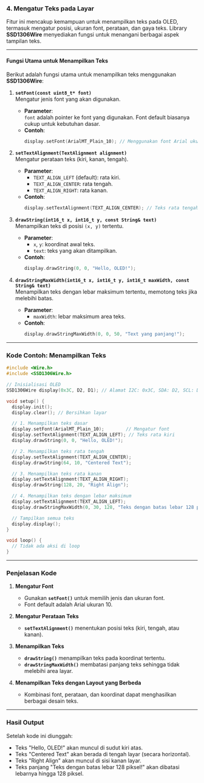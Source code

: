 ### **4. Mengatur Teks pada Layar**

Fitur ini mencakup kemampuan untuk menampilkan teks pada OLED, termasuk mengatur posisi, ukuran font, perataan, dan gaya teks. Library **SSD1306Wire** menyediakan fungsi untuk menangani berbagai aspek tampilan teks.

---

#### **Fungsi Utama untuk Menampilkan Teks**
Berikut adalah fungsi utama untuk menampilkan teks menggunakan **SSD1306Wire**:

1. **`setFont(const uint8_t* font)`**  
   Mengatur jenis font yang akan digunakan.  
   - **Parameter**:  
     `font` adalah pointer ke font yang digunakan. Font default biasanya cukup untuk kebutuhan dasar.  
   - **Contoh**:  
     ```cpp
     display.setFont(ArialMT_Plain_10); // Menggunakan font Arial ukuran 10
     ```

2. **`setTextAlignment(TextAlignment alignment)`**  
   Mengatur perataan teks (kiri, kanan, tengah).  
   - **Parameter**:  
     - `TEXT_ALIGN_LEFT` (default): rata kiri.  
     - `TEXT_ALIGN_CENTER`: rata tengah.  
     - `TEXT_ALIGN_RIGHT`: rata kanan.  
   - **Contoh**:  
     ```cpp
     display.setTextAlignment(TEXT_ALIGN_CENTER); // Teks rata tengah
     ```

3. **`drawString(int16_t x, int16_t y, const String& text)`**  
   Menampilkan teks di posisi `(x, y)` tertentu.  
   - **Parameter**:  
     - `x`, `y`: koordinat awal teks.  
     - `text`: teks yang akan ditampilkan.  
   - **Contoh**:  
     ```cpp
     display.drawString(0, 0, "Hello, OLED!");
     ```

4. **`drawStringMaxWidth(int16_t x, int16_t y, int16_t maxWidth, const String& text)`**  
   Menampilkan teks dengan lebar maksimum tertentu, memotong teks jika melebihi batas.  
   - **Parameter**:  
     - `maxWidth`: lebar maksimum area teks.  
   - **Contoh**:  
     ```cpp
     display.drawStringMaxWidth(0, 0, 50, "Text yang panjang!");
     ```

---

### **Kode Contoh: Menampilkan Teks**

```cpp
#include <Wire.h>
#include <SSD1306Wire.h>

// Inisialisasi OLED
SSD1306Wire display(0x3C, D2, D1); // Alamat I2C: 0x3C, SDA: D2, SCL: D1

void setup() {
  display.init();
  display.clear(); // Bersihkan layar

  // 1. Menampilkan teks dasar
  display.setFont(ArialMT_Plain_10);        // Mengatur font
  display.setTextAlignment(TEXT_ALIGN_LEFT); // Teks rata kiri
  display.drawString(0, 0, "Hello, OLED!");

  // 2. Menampilkan teks rata tengah
  display.setTextAlignment(TEXT_ALIGN_CENTER);
  display.drawString(64, 10, "Centered Text");

  // 3. Menampilkan teks rata kanan
  display.setTextAlignment(TEXT_ALIGN_RIGHT);
  display.drawString(128, 20, "Right Align");

  // 4. Menampilkan teks dengan lebar maksimum
  display.setTextAlignment(TEXT_ALIGN_LEFT);
  display.drawStringMaxWidth(0, 30, 128, "Teks dengan batas lebar 128 piksel!");

  // Tampilkan semua teks
  display.display();
}

void loop() {
  // Tidak ada aksi di loop
}
```

---

### **Penjelasan Kode**
1. **Mengatur Font**  
   - Gunakan **`setFont()`** untuk memilih jenis dan ukuran font.
   - Font default adalah Arial ukuran 10.

2. **Mengatur Perataan Teks**  
   - **`setTextAlignment()`** menentukan posisi teks (kiri, tengah, atau kanan).  

3. **Menampilkan Teks**  
   - **`drawString()`** menampilkan teks pada koordinat tertentu.  
   - **`drawStringMaxWidth()`** membatasi panjang teks sehingga tidak melebihi area layar.

4. **Menampilkan Teks dengan Layout yang Berbeda**  
   - Kombinasi font, perataan, dan koordinat dapat menghasilkan berbagai desain teks.

---

### **Hasil Output**
Setelah kode ini diunggah:
- Teks "Hello, OLED!" akan muncul di sudut kiri atas.
- Teks "Centered Text" akan berada di tengah layar (secara horizontal).
- Teks "Right Align" akan muncul di sisi kanan layar.
- Teks panjang "Teks dengan batas lebar 128 piksel!" akan dibatasi lebarnya hingga 128 piksel.
